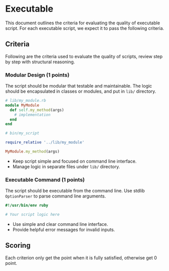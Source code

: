 # Executable

This document outlines the criteria for evaluating the quality of executable script. For each executable script, we expect it to pass the following criteria.

## Criteria

Following are the criteria used to evaluate the quality of scripts, review step by step with structural reasoning.

### Modular Design (1 points)

The script should be modular that testable and maintainable. The logic should be encapsulated in classes or modules, and put in `lib/` directory.

```ruby
# lib/my_module.rb
module MyModule
  def self.my_method(args)
    # implementation
  end
end
```

```ruby
# bin/my_script

require_relative '../lib/my_module'

MyModule.my_method(args)
```

- Keep script simple and focused on command line interface.
- Manage logic in separate files under `lib/` directory.

### Executable Command (1 points)

The script should be executable from the command line. Use stdlib `OptionParser` to parse command line arguments.

```ruby
#!/usr/bin/env ruby

# Your script logic here
```

- Use simple and clear command line interface.
- Provide helpful error messages for invalid inputs.

## Scoring

Each criterion only get the point when it is fully satisfied, otherwise get 0 point.

